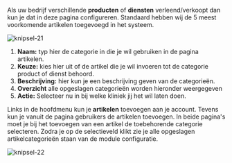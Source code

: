 Als uw bedrijf verschillende **producten** of **diensten** verleend/verkoopt dan kun je dat in deze pagina configureren. Standaard hebben wij de 5 meest voorkomende artikelen toegevoegd in het systeem. 

![knipsel-21](https://user-images.githubusercontent.com/95087870/151551666-161065e8-934e-4b59-845f-ba51f526e4cd.PNG)

1. **Naam:** typ hier de categorie in die je wil gebruiken in de pagina artikelen.
2. **Keuze:** kies hier uit of de artikel die je wil invoeren tot de categorie product of dienst behoord.
3. **Beschrijving:** hier kun je een beschrijving geven van de categorieën.
4. **Overzicht** alle opgeslagen categorieën worden hieronder weergegeven
5. **Actie:** Selecteer nu in bij welke kliniek jij het wil laten doen. 

Links in de hoofdmenu kun je **artikelen** toevoegen aan je account. Tevens kun je vanuit de pagina gebruikers de artikelen toevoegen. In beide pagina's moet je bij het toevoegen van een artikel de toebehorende categorie selecteren. Zodra je op de selectieveld klikt zie je alle opgeslagen artikelcategorieën staan van de module configuratie.

![knipsel-22](https://user-images.githubusercontent.com/95087870/151551905-6652968d-85af-4e41-a1d4-cc4d4795b2cb.png)
